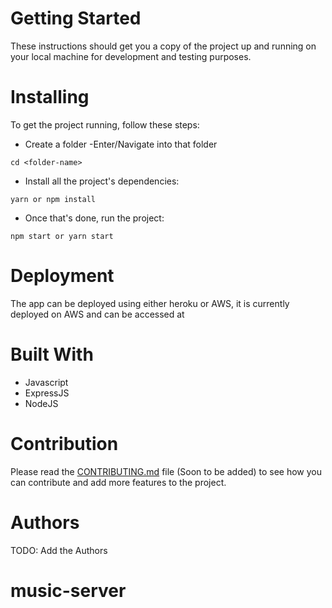 # Getting Started
These instructions should get you a copy of the project up and running on your local machine for development and testing purposes.

# Installing
To get the project running, follow these steps:
- Create a folder
-Enter/Navigate into that folder
```
cd <folder-name>
```
- Install all the project's dependencies:
```
yarn or npm install
```
- Once that's done, run the project:
```
npm start or yarn start
```

# Deployment
The app can be deployed using either heroku or AWS, it is currently deployed on AWS and can be accessed at <insert-link>

# Built With
- Javascript
- ExpressJS
- NodeJS

# Contribution
Please read the [CONTRIBUTING.md](#) file (Soon to be added) to see how you can contribute and add more features to the project.

# Authors
TODO: Add the Authors
# music-server

